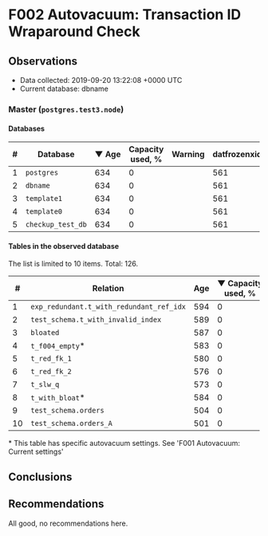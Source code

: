 # F002 Autovacuum: Transaction ID Wraparound Check #

## Observations ##
- Data collected: 2019-09-20 13:22:08 +0000 UTC
- Current database: dbname




### Master (`postgres.test3.node`) ###


#### Databases ####


| \# | Database | &#9660;&nbsp;Age | Capacity used, % | Warning | datfrozenxid |
|--|--------|-----|------------------|---------|--------------|
| 1 |`postgres`|634 |0 |  |561 |
| 2 |`dbname`|634 |0 |  |561 |
| 3 |`template1`|634 |0 |  |561 |
| 4 |`template0`|634 |0 |  |561 |
| 5 |`checkup_test_db`|634 |0 |  |561 |


#### Tables in the observed database ####
The list is limited to 10 items. Total: 126.

| \# | Relation | Age | &#9660;&nbsp;Capacity used, % | Warning |rel_relfrozenxid | toast_relfrozenxid |
|---|-------|-----|------------------|---------|-----------------|--------------------|
| 1 |`exp_redundant.t_with_redundant_ref_idx` |594 |0 |  |601 |0 |
| 2 |`test_schema.t_with_invalid_index` |589 |0 |  |606 |0 |
| 3 |`bloated` |587 |0 |  |608 |0 |
| 4 |`t_f004_empty`\* |583 |0 |  |612 |0 |
| 5 |`t_red_fk_1` |580 |0 |  |615 |0 |
| 6 |`t_red_fk_2` |576 |0 |  |619 |0 |
| 7 |`t_slw_q` |573 |0 |  |622 |0 |
| 8 |`t_with_bloat`\* |584 |0 |  |611 |0 |
| 9 |`test_schema.orders` |504 |0 |  |691 |0 |
| 10 |`test_schema.orders_A` |501 |0 |  |694 |0 |


\* This table has specific autovacuum settings. See 'F001 Autovacuum: Current settings'


## Conclusions ##
 


## Recommendations ##
  All good, no recommendations here.
 

